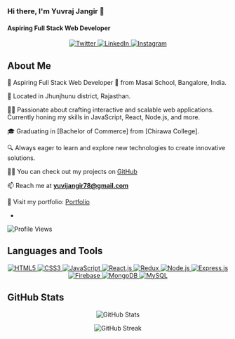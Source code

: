 <!-- Banner Image -->

<!-- Introduction -->
### Hi there, I'm Yuvraj Jangir 👋
#### Aspiring Full Stack Web Developer

<!-- Social Media Badges -->
<p align="center">
  <a href="https://twitter.com/gauravxvv" target="_blank">
    <img src="https://img.shields.io/twitter/follow/Yuvi21156153?style=social" alt="Twitter">
  </a>
  <a href="https://www.linkedin.com/in/yuvraj-jangir-827830247/" target="_blank">
    <img src="https://img.shields.io/badge/LinkedIn-Connect-blue" alt="LinkedIn">
  </a>
  <a href="https://instagram.com/theycallmeuvvv" target="_blank">
    <img src="https://img.shields.io/badge/Instagram-Follow-red" alt="Instagram">
  </a>
</p>

<!-- About Me Section -->

## About Me

🌟 Aspiring Full Stack Web Developer 🚀 from Masai School, Bangalore, India.

📍 Located in Jhunjhunu district, Rajasthan.

👨‍💻 Passionate about crafting interactive and scalable web applications. Currently honing my skills in JavaScript, React, Node.js, and more.

🎓 Graduating in [Bachelor of Commerce] from [Chirawa College].

🔍 Always eager to learn and explore new technologies to create innovative solutions.

👨‍💻 You can check out my projects on [GitHub]('https://yuvrajjangir.github.io/')

📫 Reach me at **yuvijangir78@gmail.com**

🔗 Visit my portfolio: [Portfolio](https://yuvrajjangir.github.io/)
- <!-- Profile Views -->
<p align="left">
  <img src="https://komarev.com/ghpvc/?username=yuvrajjangir&label=Profile%20views&color=0e75b6&style=flat" alt="Profile Views" />
</p>

<!-- Languages and Tools Section -->
## Languages and Tools

<p align="center">
  <a href="#">
    <img src="https://img.shields.io/badge/HTML5-E34F26?style=for-the-badge&logo=html5&logoColor=white" alt="HTML5">
  </a>
  <a href="#">
    <img src="https://img.shields.io/badge/CSS3-1572B6?style=for-the-badge&logo=css3&logoColor=white" alt="CSS3">
  </a>
  <a href="#">
    <img src="https://img.shields.io/badge/JavaScript-F7DF1E?style=for-the-badge&logo=javascript&logoColor=black" alt="JavaScript">
  </a>
  <a href="#">
    <img src="https://img.shields.io/badge/React-61DAFB?style=for-the-badge&logo=react&logoColor=black" alt="React.js">
  </a>
  <a href="#">
    <img src="https://img.shields.io/badge/Redux-764ABC?style=for-the-badge&logo=redux&logoColor=white" alt="Redux">
  </a>
  <a href="#">
    <img src="https://img.shields.io/badge/Node.js-339933?style=for-the-badge&logo=node.js&logoColor=white" alt="Node.js">
  </a>
  <a href="#">
    <img src="https://img.shields.io/badge/Express.js-000000?style=for-the-badge&logo=express&logoColor=white" alt="Express.js">
  </a>
  <a href="#">
    <img src="https://img.shields.io/badge/Firebase-FFCA28?style=for-the-badge&logo=firebase&logoColor=black" alt="Firebase">
  </a>
  <a href="#">
    <img src="https://img.shields.io/badge/MongoDB-47A248?style=for-the-badge&logo=mongodb&logoColor=white" alt="MongoDB">
  </a>
  <a href="#">
    <img src="https://img.shields.io/badge/MySQL-4479A1?style=for-the-badge&logo=mysql&logoColor=white" alt="MySQL">
  </a>
</p>

<!-- GitHub Stats Section -->
## GitHub Stats

<p align="center">
  <img src="https://github-readme-stats.vercel.app/api?username=yuvrajjangir&show_icons=true&locale=en" alt="GitHub Stats" />
</p>

<p align="center">
  <img src="https://github-readme-streak-stats.herokuapp.com/?user=yuvrajjangir" alt="GitHub Streak" />
</p>
